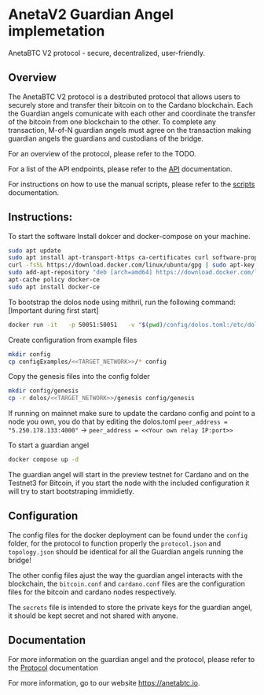 # AnetaV2 Guardian Angel implemetation


AnetaBTC V2 protocol - secure, decentralized, user-friendly. 

## Overview

The AnetaBTC V2 protocol is a destributed protocol that allows users to securely store and transfer their bitcoin on to the Cardano blockchain. Each the Guardian angels comunicate with each other and coordinate the transfer of the bitcoin from one blockchain to the other. To complete any transaction, M-of-N guardian angels must agree on the transaction making guardian angels the guardians and custodians of the bridge. 

For an overview of the protocol, please refer to the TODO.

For a list of the API endpoints, please refer to the [API](Docs/api.md) documentation.

For instructions on how to use the manual scripts, please refer to the [scripts](Docs/scripts.md) documentation.


## Instructions: 

To start the software Install dokcer and docker-compose on your machine.
```bash
sudo apt update
sudo apt install apt-transport-https ca-certificates curl software-properties-common
curl -fsSL https://download.docker.com/linux/ubuntu/gpg | sudo apt-key add -
sudo add-apt-repository "deb [arch=amd64] https://download.docker.com/linux/ubuntu focal stable"
apt-cache policy docker-ce
sudo apt install docker-ce
```


To bootstrap the dolos node using mithril, run the following command: [Important during first start]
```bash
docker run -it   -p 50051:50051   -v "$(pwd)/config/dolos.toml:/etc/dolos/daemon.toml"   -v "$(pwd)/dolos/<<TARGET_NETWORK>>/genesis:/etc/dolos/genesis"   -v "$(pwd)/../data/dolos:/data"   --entrypoint sh   ghcr.io/txpipe/dolos:v0.20.0   -c " dolos bootstrap "
```

Create configuration from example files
```bash
mkdir config
cp configExamples/<<TARGET_NETWORK>>/* config
```

Copy the genesis files into the config folder

```bash
mkdir config/genesis
cp -r dolos/<<TARGET_NETWORK>>/genesis config/genesis
```

If running on mainnet make sure to update the cardano config and point to a node you own, you do that by editing the dolos.toml
`peer_address = "5.250.178.133:4000"` -> `peer_address = <<Your own relay IP:port>>` 


To start a guardian angel
```bash
docker compose up -d
```

The guardian angel will start in the preview testnet for Cardano and on the Testnet3 for Bitcoin, if you start the node with the included configuration it will try to start bootstraping immidietly. 

## Configuration

The config files for the docker deployment can be found under the `config` folder, for the protocol to function properly the `protocol.json` and `topology.json` should be identical for all the Guardian angels running the bridge! 

The other config files ajust the way the guardian angel interacts with the blockchain, the `bitcoin.conf` and `cardano.conf` files are the configuration files for the bitcoin and cardano nodes respectively. 

The `secrets` file is intended to store the private keys for the guardian angel, it should be kept secret and not shared with anyone. 

<!-- create a link to the Docs/scripts.md file  -->

## Documentation


For more information on the guardian angel and the protocol, please refer to the [Protocol](Docs/protocol.md) documentation




For more information, go to our website https://anetabtc.io. 

